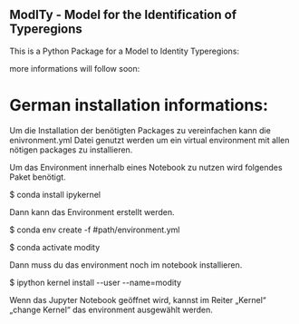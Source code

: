 ## ModITy - Model for the Identification of Typeregions

This is a Python Package for a Model to Identity Typeregions:

more informations will follow soon:


# German installation informations:

Um die Installation der benötigten Packages zu vereinfachen kann die enivronment.yml Datei
genutzt werden um ein virtual environment mit allen nötigen packages zu installieren.

Um das Environment innerhalb eines Notebook zu nutzen wird folgendes Paket benötigt.

$ conda install ipykernel


Dann kann das Environment erstellt werden. 

$ conda env create -f #path/environment.yml

$ conda activate modity

Dann muss du das environment noch im notebook installieren.

$ ipython kernel install --user --name=modity

Wenn das Jupyter Notebook geöffnet wird, kannst im Reiter „Kernel“ „change Kernel“ das
environment ausgewählt werden.

